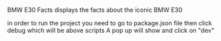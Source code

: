 BMW E30 Facts
displays the facts about the iconic BMW E30 

in order to run the project you need to go to package.json file then click debug which will be above scripts
A pop up will show and click on "dev"

